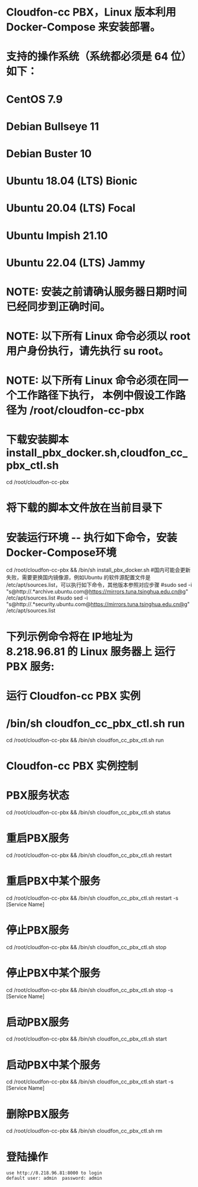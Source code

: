 # Cloudfon-cc PBX，Linux 版本利用 Docker-Compose 来安装部署。
# 支持的操作系统（系统都必须是 64 位）如下：
# CentOS 7.9
# Debian Bullseye 11
# Debian Buster 10
# Ubuntu 18.04 (LTS) Bionic
# Ubuntu 20.04 (LTS) Focal
# Ubuntu Impish 21.10
# Ubuntu 22.04 (LTS) Jammy
# NOTE: 安装之前请确认服务器日期时间已经同步到正确时间。
# NOTE: 以下所有 Linux 命令必须以 root 用户身份执行，请先执行 su root。
# NOTE: 以下所有 Linux 命令必须在同一个工作路径下执行， 本例中假设工作路径为 /root/cloudfon-cc-pbx

# 下载安装脚本 install_pbx_docker.sh,cloudfon_cc_pbx_ctl.sh 
cd /root/cloudfon-cc-pbx
# 将下载的脚本文件放在当前目录下

# 安装运行环境 -- 执行如下命令，安装 Docker-Compose环境
cd /root/cloudfon-cc-pbx && /bin/sh install_pbx_docker.sh
#国内可能会更新失败，需要更换国内镜像源，例如Ubuntu 的软件源配置文件是 /etc/apt/sources.list，可以执行如下命令，其他版本参照对应步骤
#sudo sed -i "s@http://.*archive.ubuntu.com@https://mirrors.tuna.tsinghua.edu.cn@g" /etc/apt/sources.list
#sudo sed -i "s@http://.*security.ubuntu.com@https://mirrors.tuna.tsinghua.edu.cn@g" /etc/apt/sources.list


# 下列示例命令将在 IP地址为 8.218.96.81 的 Linux 服务器上 运行 PBX 服务:
# 运行 Cloudfon-cc PBX 实例
# /bin/sh cloudfon_cc_pbx_ctl.sh run
cd /root/cloudfon-cc-pbx && /bin/sh cloudfon_cc_pbx_ctl.sh run

# Cloudfon-cc PBX 实例控制

# PBX服务状态
cd /root/cloudfon-cc-pbx && /bin/sh cloudfon_cc_pbx_ctl.sh status

# 重启PBX服务
cd /root/cloudfon-cc-pbx && /bin/sh cloudfon_cc_pbx_ctl.sh restart

# 重启PBX中某个服务
cd /root/cloudfon-cc-pbx && /bin/sh cloudfon_cc_pbx_ctl.sh restart -s [Service Name]

# 停止PBX服务
cd /root/cloudfon-cc-pbx && /bin/sh cloudfon_cc_pbx_ctl.sh stop

# 停止PBX中某个服务
cd /root/cloudfon-cc-pbx && /bin/sh cloudfon_cc_pbx_ctl.sh stop -s [Service Name]

# 启动PBX服务
cd /root/cloudfon-cc-pbx && /bin/sh cloudfon_cc_pbx_ctl.sh start

# 启动PBX中某个服务
cd /root/cloudfon-cc-pbx && /bin/sh cloudfon_cc_pbx_ctl.sh start -s [Service Name]

# 删除PBX服务
cd /root/cloudfon-cc-pbx && /bin/sh cloudfon_cc_pbx_ctl.sh rm

# 登陆操作
~~~
use http://8.218.96.81:8000 to login
default user: admin  password: admin
~~~
